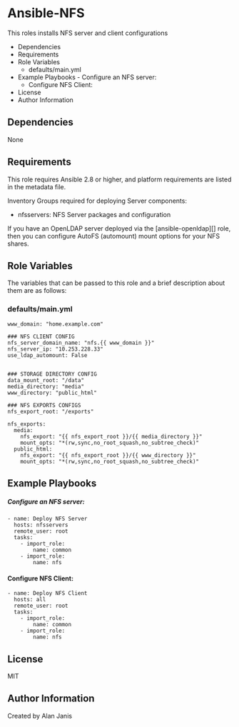 # Ansible-NFS

This roles installs  NFS server and client configurations

<!-- MarkdownTOC -->

- Dependencies
- Requirements
- Role Variables
  - defaults/main.yml
- Example Playbooks
      - Configure an NFS server:
    - Configure NFS Client:
- License
- Author Information

<!-- /MarkdownTOC -->



## Dependencies

None

## Requirements

This role requires Ansible 2.8 or higher, and platform requirements are listed
in the metadata file.

Inventory Groups required for deploying Server components:
- nfsservers: NFS Server packages and configuration

If you have an OpenLDAP server deployed via the [ansible-openldap][] role, then you can configure AutoFS (automount) mount options for your NFS shares.

## Role Variables

The variables that can be passed to this role and a brief description about
them are as follows:

### defaults/main.yml
```
www_domain: "home.example.com"

### NFS CLIENT CONFIG
nfs_server_domain_name: "nfs.{{ www_domain }}"
nfs_server_ip: "10.253.228.33"
use_ldap_automount: False


### STORAGE DIRECTORY CONFIG
data_mount_root: "/data"
media_directory: "media"
www_directory: "public_html"

### NFS EXPORTS CONFIGS
nfs_export_root: "/exports"

nfs_exports:
  media:
    nfs_export: "{{ nfs_export_root }}/{{ media_directory }}"
    mount_opts: "*(rw,sync,no_root_squash,no_subtree_check)"
  public_html:
    nfs_export: "{{ nfs_export_root }}/{{ www_directory }}"
    mount_opts: "*(rw,sync,no_root_squash,no_subtree_check)"
```


## Example Playbooks

##### Configure an NFS server:

```
- name: Deploy NFS Server
  hosts: nfsservers
  remote_user: root
  tasks:
    - import_role:
        name: common
    - import_role:
        name: nfs
```

#### Configure NFS Client:
```
- name: Deploy NFS Client
  hosts: all
  remote_user: root
  tasks:
    - import_role:
        name: common
    - import_role:
        name: nfs

```


## License

MIT

## Author Information

Created by Alan Janis
